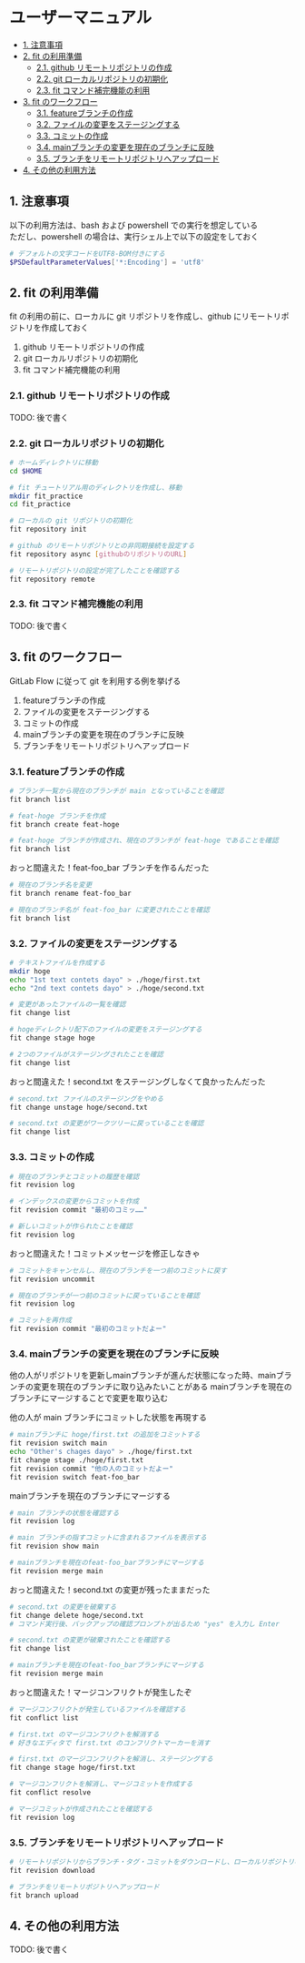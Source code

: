 # ユーザーマニュアル

- [1. 注意事項](#1-注意事項)
- [2. fit の利用準備](#2-fit-の利用準備)
  - [2.1. github リモートリポジトリの作成](#21-github-リモートリポジトリの作成)
  - [2.2. git ローカルリポジトリの初期化](#22-git-ローカルリポジトリの初期化)
  - [2.3. fit コマンド補完機能の利用](#23-fit-コマンド補完機能の利用)
- [3. fit のワークフロー](#3-fit-のワークフロー)
  - [3.1. featureブランチの作成](#31-featureブランチの作成)
  - [3.2. ファイルの変更をステージングする](#32-ファイルの変更をステージングする)
  - [3.3. コミットの作成](#33-コミットの作成)
  - [3.4. mainブランチの変更を現在のブランチに反映](#34-mainブランチの変更を現在のブランチに反映)
  - [3.5. ブランチをリモートリポジトリへアップロード](#35-ブランチをリモートリポジトリへアップロード)
- [4. その他の利用方法](#4-その他の利用方法)


## 1. 注意事項

以下の利用方法は、bash および powershell での実行を想定している  
ただし、powershell の場合は、実行シェル上で以下の設定をしておく

```powershell
# デフォルトの文字コードをUTF8-BOM付きにする
$PSDefaultParameterValues['*:Encoding'] = 'utf8'
```

## 2. fit の利用準備

fit の利用の前に、ローカルに git リポジトリを作成し、github にリモートリポジトリを作成しておく

1. github リモートリポジトリの作成
2. git ローカルリポジトリの初期化
3. fit コマンド補完機能の利用

### 2.1. github リモートリポジトリの作成

TODO: 後で書く

### 2.2. git ローカルリポジトリの初期化

```bash
# ホームディレクトリに移動
cd $HOME
```
```bash
# fit チュートリアル用のディレクトリを作成し、移動
mkdir fit_practice
cd fit_practice
```
```bash
# ローカルの git リポジトリの初期化
fit repository init
```
```bash
# github のリモートリポジトリとの非同期接続を設定する
fit repository async [githubのリポジトリのURL]
```
```bash
# リモートリポジトリの設定が完了したことを確認する
fit repository remote
```

### 2.3. fit コマンド補完機能の利用

TODO: 後で書く

## 3. fit のワークフロー

GitLab Flow に従って git を利用する例を挙げる

1. featureブランチの作成
2. ファイルの変更をステージングする
3. コミットの作成
4. mainブランチの変更を現在のブランチに反映
5. ブランチをリモートリポジトリへアップロード

### 3.1. featureブランチの作成

```bash
# ブランチ一覧から現在のブランチが main となっていることを確認
fit branch list
```
```bash
# feat-hoge ブランチを作成
fit branch create feat-hoge
```
```bash
# feat-hoge ブランチが作成され、現在のブランチが feat-hoge であることを確認
fit branch list
```

おっと間違えた！feat-foo_bar ブランチを作るんだった

```bash
# 現在のブランチ名を変更
fit branch rename feat-foo_bar
```
```bash
# 現在のブランチ名が feat-foo_bar に変更されたことを確認
fit branch list
```

### 3.2. ファイルの変更をステージングする

```bash
# テキストファイルを作成する
mkdir hoge
echo "1st text contets dayo" > ./hoge/first.txt
echo "2nd text contets dayo" > ./hoge/second.txt
```
```bash
# 変更があったファイルの一覧を確認
fit change list
```
```bash
# hogeディレクトリ配下のファイルの変更をステージングする
fit change stage hoge
```
```bash
# 2つのファイルがステージングされたことを確認
fit change list
```

おっと間違えた！second.txt をステージングしなくて良かったんだった

```bash
# second.txt ファイルのステージングをやめる
fit change unstage hoge/second.txt
```
```bash
# second.txt の変更がワークツリーに戻っていることを確認
fit change list
```

### 3.3. コミットの作成

```bash
# 現在のブランチとコミットの履歴を確認
fit revision log
```
```bash
# インデックスの変更からコミットを作成
fit revision commit "最初のコミッ……"
```
```bash
# 新しいコミットが作られたことを確認
fit revision log
```

おっと間違えた！コミットメッセージを修正しなきゃ

```bash
# コミットをキャンセルし、現在のブランチを一つ前のコミットに戻す
fit revision uncommit
```
```bash
# 現在のブランチが一つ前のコミットに戻っていることを確認
fit revision log
```
```bash
# コミットを再作成
fit revision commit "最初のコミットだよー"
```

### 3.4. mainブランチの変更を現在のブランチに反映

他の人がリポジトリを更新しmainブランチが進んだ状態になった時、mainブランチの変更を現在のブランチに取り込みたいことがある
mainブランチを現在のブランチにマージすることで変更を取り込む

他の人が main ブランチにコミットした状態を再現する
```bash
# mainブランチに hoge/first.txt の追加をコミットする
fit revision switch main
echo "Other's chages dayo" > ./hoge/first.txt
fit change stage ./hoge/first.txt
fit revision commit "他の人のコミットだよー"
fit revision switch feat-foo_bar
```

mainブランチを現在のブランチにマージする
```bash
# main ブランチの状態を確認する
fit revision log
```
```bash
# main ブランチの指すコミットに含まれるファイルを表示する
fit revision show main
```
```bash
# mainブランチを現在のfeat-foo_barブランチにマージする
fit revision merge main
```

おっと間違えた！second.txt の変更が残ったままだった

```bash
# second.txt の変更を破棄する
fit change delete hoge/second.txt
# コマンド実行後、バックアップの確認プロンプトが出るため "yes" を入力し Enter
```
```bash
# second.txt の変更が破棄されたことを確認する
fit change list
```
```bash
# mainブランチを現在のfeat-foo_barブランチにマージする
fit revision merge main
```

おっと間違えた！マージコンフリクトが発生したぞ

```bash
# マージコンフリクトが発生しているファイルを確認する
fit conflict list
```
```bash
# first.txt のマージコンフリクトを解消する
# 好きなエディタで first.txt のコンフリクトマーカーを消す
```
```bash
# first.txt のマージコンフリクトを解消し、ステージングする
fit change stage hoge/first.txt
```
```bash
# マージコンフリクトを解消し、マージコミットを作成する
fit conflict resolve
```
```bash
# マージコミットが作成されたことを確認する
fit revision log
```

### 3.5. ブランチをリモートリポジトリへアップロード
```bash
# リモートリポジトリからブランチ・タグ・コミットをダウンロードし、ローカルリポジトリの状態を最新にする
fit revision download

# ブランチをリモートリポジトリへアップロード
fit branch upload
```

## 4. その他の利用方法

TODO: 後で書く